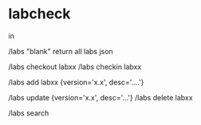 # labcheck

in

/labs "blank"
  return all labs json

/labs checkout labxx
/labs checkin labxx

/labs add labxx {version='x.x', desc='....'}

/labs update {version='x.x', desc='...'}
/labs delete labxx

/labs search
